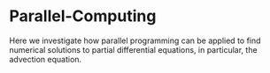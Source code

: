 # Parallel-Computing
Here we investigate how parallel programming can be applied to find numerical solutions to partial differential equations, in particular, the advection equation.
